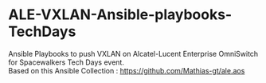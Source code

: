 # ALE-VXLAN-Ansible-playbooks-TechDays
Ansible Playbooks to push VXLAN on Alcatel-Lucent Enterprise OmniSwitch for Spacewalkers Tech Days event. \
Based on this Ansible Collection : https://github.com/Mathias-gt/ale.aos
